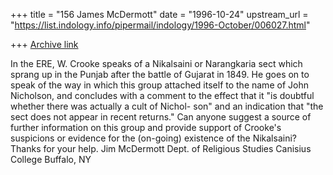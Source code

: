 +++
title = "156 James McDermott"
date = "1996-10-24"
upstream_url = "https://list.indology.info/pipermail/indology/1996-October/006027.html"

+++
[Archive link](https://list.indology.info/pipermail/indology/1996-October/006027.html)

In the ERE, W. Crooke speaks of a Nikalsaini or Narangkaria sect 
which sprang up in the Punjab after the battle of Gujarat in 1849. He 
goes on to speak of the way in which this group attached itself to 
the name of John Nicholson, and concludes with a comment to the
effect that it "is doubtful whether there was actually a cult of Nichol- 
son" and an indication that "the sect does not appear in recent 
returns."
       Can anyone suggest a source of further information on this 
group and provide support of Crooke's suspicions or evidence for the 
(on-going) existence of the Nikalsaini?
       Thanks for your help.
                                                        Jim McDermott
                                                        Dept. of Religious Studies
                                                        Canisius College
                                                        Buffalo, NY




